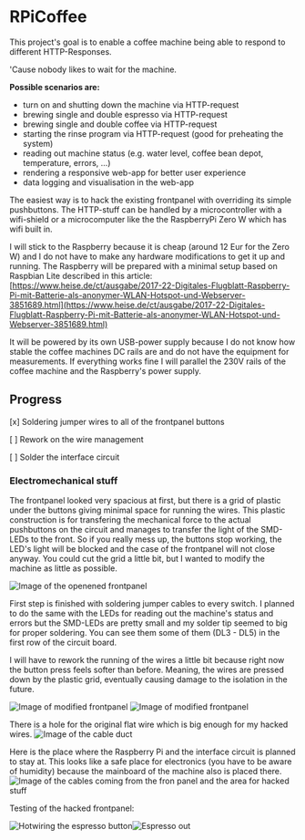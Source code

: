 # RPiCoffee

This project's goal is to enable a coffee machine being able to respond to different HTTP-Responses. 

'Cause nobody likes to wait for the machine.

**Possible scenarios are:**
- turn on and shutting down the machine via HTTP-request
- brewing single and double espresso via HTTP-request
- brewing single and double coffee via HTTP-request
- starting the rinse program via HTTP-request (good for preheating the system)
- reading out machine status (e.g. water level, coffee bean depot, temperature, errors, ...)
- rendering a responsive web-app for better user experience
- data logging and visualisation in the web-app

The easiest way is to hack the existing frontpanel with overriding its simple pushbuttons. The HTTP-stuff can be handled by a microcontroller with a wifi-shield or a microcomputer like the the RaspberryPi Zero W which has wifi built in.

I will stick to the Raspberry because it is cheap (around 12 Eur for the Zero W) and I do not have to make any hardware modifications to get it up and running. The Raspberry will be prepared with a minimal setup based on Raspbian Lite described in this article: [https://www.heise.de/ct/ausgabe/2017-22-Digitales-Flugblatt-Raspberry-Pi-mit-Batterie-als-anonymer-WLAN-Hotspot-und-Webserver-3851689.html](https://www.heise.de/ct/ausgabe/2017-22-Digitales-Flugblatt-Raspberry-Pi-mit-Batterie-als-anonymer-WLAN-Hotspot-und-Webserver-3851689.html)

It will be powered by its own USB-power supply because I do not know how stable the coffee machines DC rails are and do not have the equipment for measurements. If everything works fine I will parallel the 230V rails of the coffee machine and the Raspberry's power supply.

## Progress

[x] Soldering jumper wires to all of the frontpanel buttons

[ ] Rework on the wire management

[ ] Solder the interface circuit

### Electromechanical stuff

The frontpanel looked very spacious at first, but there is a grid of plastic under the buttons giving minimal space for running the wires. This plastic construction is for transfering the mechanical force to the actual pushbuttons on the circuit and manages to transfer the light of the SMD-LEDs to the front. So if you really mess up, the buttons stop working, the LED's light will be blocked and the case of the frontpanel will not close anyway. You could cut the grid a little bit, but I wanted to modify the machine as little as possible.

![Image of the openened frontpanel](images/frontpanel_unmodified_opened.JPG)

First step is finished with soldering jumper cables to every switch. I planned to do the same with the LEDs for reading out the machine's status and errors but the SMD-LEDs are pretty small and my solder tip seemed to big for proper soldering. You can see them some of them (DL3 - DL5) in the first row of the circuit board.

I will have to rework the running of the wires a little bit because right now the button press feels softer than before. Meaning, the wires are pressed down by the plastic grid, eventually causing damage to the isolation in the future.

![Image of modified frontpanel](images/frontpanel_modified.JPG)
![Image of modified frontpanel](images/frontpanel_modified_cablerunV1.JPG)

There is a hole for the original flat wire which is big enough for my hacked wires.
![Image of the cable duct](images/kind_of_cable_duct.JPG)

Here is the place where the Raspberry Pi and the interface circuit is planned to stay at. This looks like a safe place for electronics (you have to be aware of humidity) because the mainboard of the machine also is placed there.
![Image of the cables coming from the fron panel and the area for hacked stuff](images/cables_sideview_place_for_hacked_stuff.jpg)

Testing of the hacked frontpanel:

![Hotwiring the espresso button](images/hotwire1.gif)![Espresso out](images/hotwire2.gif)
